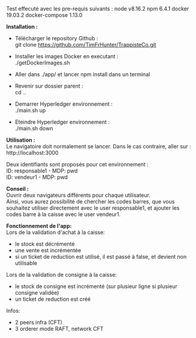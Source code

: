 Test effecuté avec les pre-requis suivants :
node v8.16.2
npm 6.4.1
docker 19.03.2
docker-compose  1.13.0

<b>Installation :</b><br>
- Télécharger le repository Github :<br>
git clone https://github.com/TimFrHunter/TrappisteCo.git <br>

- Installer les images Docker en executant :<br>
./getDockerImages.sh

- Aller dans ./app/ et lancer npm install dans un terminal

- Revenir sur dossier parent :<br>
cd ..<br>

- Demarrer Hyperledger environnement :<br>
./main.sh up

- Eteindre Hyperledger environnement :<br>
./main.sh down

<b>Utilisation :</b><br>
Le navigatoire doit normalement se lancer. Dans le cas contraire, aller sur : http://localhost:3000 <br>

Deux identifiants sont proposés pour cet environnement :<br> 
ID: responsable1 - MDP: pwd<br>
ID: vendeur1 - MDP: pwd

<b>Conseil :</b><br>
Ouvrir deux navigateurs différents pour chaque utilisateur.<br>
Ainsi, vous aurez possibilité de chercher les codes barres, que vous souhaitez utiliser directement avec le user responsable1,
et ajouter les codes barre à la caisse avec le user vendeur1.

<b>Fonctionnement de l'app:</b><br>
Lors de la validation d'achat à la caisse:
- le stock est décrémenté
- une vente est incrémentée
- si un ticket de reduction est utilisé, il est passé à false, et devient non utilisable

Lors de la validation de consigne à la caisse:
- le stock de consigne est incrémenté (sur plusieur ligne si plusieur consigne validée)
- un ticket de reduction est créé

Infos:
- 2 peers infra (CFT)
- 3 orderer mode RAFT, network CFT